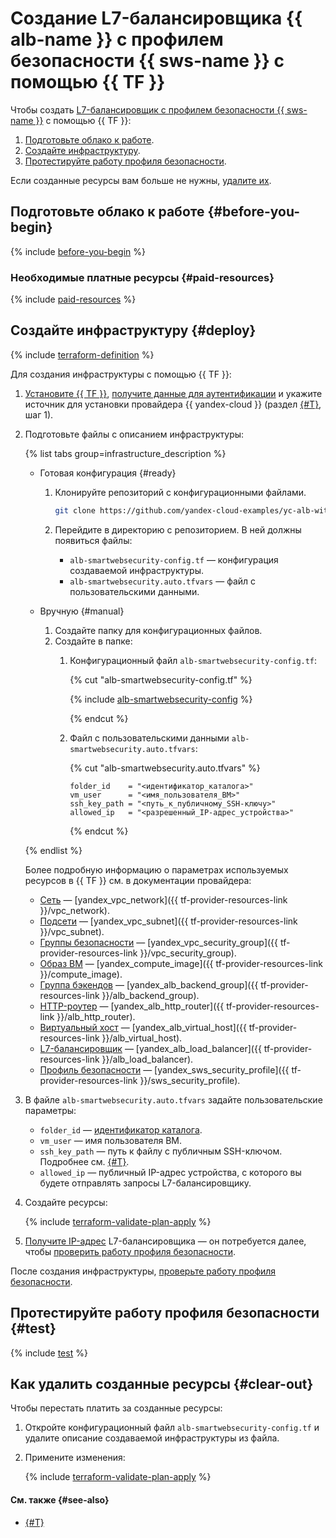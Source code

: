 # Создание L7-балансировщика {{ alb-name }} с профилем безопасности {{ sws-name }} с помощью {{ TF }}

Чтобы создать [L7-балансировщик с профилем безопасности {{ sws-name }}](index.md) с помощью {{ TF }}:

1. [Подготовьте облако к работе](#before-begin).
1. [Создайте инфраструктуру](#deploy).
1. [Протестируйте работу профиля безопасности](#test).

Если созданные ресурсы вам больше не нужны, [удалите их](#clear-out).

## Подготовьте облако к работе {#before-you-begin}

{% include [before-you-begin](../../../_tutorials/_tutorials_includes/before-you-begin.md) %}

### Необходимые платные ресурсы {#paid-resources}

{% include [paid-resources](../_tutorials_includes/balancer-with-sws-profile/paid-resources.md) %}

## Создайте инфраструктуру {#deploy}

{% include [terraform-definition](../../../_tutorials/_tutorials_includes/terraform-definition.md) %}

Для создания инфраструктуры c помощью {{ TF }}:
1. [Установите {{ TF }}](../../../tutorials/infrastructure-management/terraform-quickstart.md#install-terraform), [получите данные для аутентификации](../../../tutorials/infrastructure-management/terraform-quickstart.md#get-credentials) и укажите источник для установки провайдера {{ yandex-cloud }} (раздел [{#T}](../../../tutorials/infrastructure-management/terraform-quickstart.md#configure-provider), шаг 1).
1. Подготовьте файлы с описанием инфраструктуры:

   {% list tabs group=infrastructure_description %}

   - Готовая конфигурация {#ready}

     1. Клонируйте репозиторий с конфигурационными файлами.

        ```bash
        git clone https://github.com/yandex-cloud-examples/yc-alb-with-sws-profile.git
        ```

     1. Перейдите в директорию с репозиторием. В ней должны появиться файлы:
        * `alb-smartwebsecurity-config.tf` — конфигурация создаваемой инфраструктуры.
        * `alb-smartwebsecurity.auto.tfvars` — файл с пользовательскими данными.

   - Вручную {#manual}

     1. Создайте папку для конфигурационных файлов.
     1. Создайте в папке:
        1. Конфигурационный файл `alb-smartwebsecurity-config.tf`:

           {% cut "alb-smartwebsecurity-config.tf" %}

           {% include [alb-smartwebsecurity-config](../../_includes/balancer-with-sws-profile/alb-smartwebsecurity-config.md) %}

           {% endcut %}

        1. Файл с пользовательскими данными `alb-smartwebsecurity.auto.tfvars`:

           {% cut "alb-smartwebsecurity.auto.tfvars" %}

           ```hcl
           folder_id    = "<идентификатор_каталога>"
           vm_user      = "<имя_пользователя_ВМ>"
           ssh_key_path = "<путь_к_публичному_SSH-ключу>"
           allowed_ip   = "<разрешенный_IP-адрес_устройства>"
           ```
           {% endcut %}

   {% endlist %}

   Более подробную информацию о параметрах используемых ресурсов в {{ TF }} см. в документации провайдера:
   * [Сеть](../../../vpc/concepts/network.md#network) — [yandex_vpc_network]({{ tf-provider-resources-link }}/vpc_network).
   * [Подсети](../../../vpc/concepts/network.md#subnet) — [yandex_vpc_subnet]({{ tf-provider-resources-link }}/vpc_subnet).
   * [Группы безопасности](../../../vpc/concepts/security-groups.md) — [yandex_vpc_security_group]({{ tf-provider-resources-link }}/vpc_security_group).
   * [Образ ВМ](../../../compute/concepts/image.md) — [yandex_compute_image]({{ tf-provider-resources-link }}/compute_image).
   * [Группа бэкендов](../../../application-load-balancer/concepts/backend-group.md) — [yandex_alb_backend_group]({{ tf-provider-resources-link }}/alb_backend_group).
   * [HTTP-роутер](../../../application-load-balancer/concepts/http-router.md) — [yandex_alb_http_router]({{ tf-provider-resources-link }}/alb_http_router).
   * [Виртуальный хост](../../../application-load-balancer/concepts/http-router.md#virtual-host) — [yandex_alb_virtual_host]({{ tf-provider-resources-link }}/alb_virtual_host).
   * [L7-балансировщик](../../../application-load-balancer/concepts/application-load-balancer.md) — [yandex_alb_load_balancer]({{ tf-provider-resources-link }}/alb_load_balancer).
   * [Профиль безопасности](../../concepts/profiles.md)  — [yandex_sws_security_profile]({{ tf-provider-resources-link }}/sws_security_profile).

1. В файле `alb-smartwebsecurity.auto.tfvars` задайте пользовательские параметры:
   * `folder_id` — [идентификатор каталога](../../../resource-manager/operations/folder/get-id.md).
   * `vm_user` — имя пользователя ВМ.
   * `ssh_key_path` — путь к файлу с публичным SSH-ключом. Подробнее см. [{#T}](../../../compute/operations/vm-connect/ssh.md#creating-ssh-keys).
   * `allowed_ip` — публичный IP-адрес устройства, с которого вы будете отправлять запросы L7-балансировщику.

1. Создайте ресурсы:

   {% include [terraform-validate-plan-apply](../../../_tutorials/_tutorials_includes/terraform-validate-plan-apply.md) %}

1. [Получите IP-адрес](../../../application-load-balancer/operations/application-load-balancer-get.md) L7-балансировщика — он потребуется далее, чтобы [проверить работу профиля безопасности](#test).

После создания инфраструктуры, [проверьте работу профиля безопасности](#test).

## Протестируйте работу профиля безопасности {#test}

{% include [test](../_tutorials_includes/balancer-with-sws-profile/test.md) %}

## Как удалить созданные ресурсы {#clear-out}

Чтобы перестать платить за созданные ресурсы:

1. Откройте конфигурационный файл `alb-smartwebsecurity-config.tf` и удалите описание создаваемой инфраструктуры из файла.
1. Примените изменения:

    {% include [terraform-validate-plan-apply](../../../_tutorials/_tutorials_includes/terraform-validate-plan-apply.md) %}

#### См. также {#see-also}

* [{#T}](console.md)